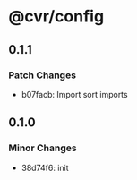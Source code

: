 # @cvr/config

## 0.1.1

### Patch Changes

- b07facb: Import sort imports

## 0.1.0

### Minor Changes

- 38d74f6: init
